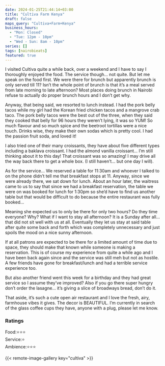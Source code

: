 ```yaml
---
date: 2024-01-25T21:44:14+03:00
title: "Cultiva Farm Kenya"
draft: false
maps_query: "Cultiva+Farm+Kenya"
business_hours:
  - "Mon: Closed"
  - "Tue: 12pm - 10pm"
  - "Wed - Sun: 8am - 10pm"
series: []
tags: [nairobieats]
featured: true
---
```


I visited Cultiva quite a while back, over a weekend and I have to say I thoroughly enjoyed the food. The service though… not quite. But let me speak on the food first. We were there for brunch but apparently brunch is only served till 11? Isn’t the whole point of brunch is that it’s a meal served from late morning to late afternoon? Most places doing brunch in Nairobi refuse to actually do proper brunch hours and I don’t get why.

Anyway, that being said, we resorted to lunch instead. I had the pork belly tacos while my girl had the Korean fried chicken tacos and a mangrove crab taco. The pork belly tacos were the best out of the three, when they said they cooked that belly for 96 hours they weren’t lying, it was so YUM! So much flavour and so much spice and the beetroot tortillas were a nice touch. Drinks wise, they make their own sodas which is pretty cool. I had the passion fruit soda, and loved it!

I also tried one of their many croissants, they have about five different types including a baklava croissant. I had the almond vanilla croissant… I’m still thinking about it to this day! That croissant was so amazing! I may drive all the way back there to get a whole box. (I still haven’t… but one day I will).

As for the service... We reserved a table for 11:30am and whoever I talked to on the phone didn’t tell me that breakfast stops at 11. Anyway, since we were already there, we sat down for lunch. About an hour later, the waitress came to us to say that since we had a breakfast reservation, the table we were on was booked for lunch for 1:30pm so she’d have to find us another table but that would be difficult to do because the entire restaurant was fully booked…

Meaning she expected us to only be there for only two hours? Do they time everyone? Why? What if I want to stay all afternoon? It is a Sunday after all… that did not sit well with us at all. Eventually they let us stay at said table after quite some back and forth which was completely unnecessary and just spoils the mood on a nice sunny afternoon.

If at all patrons are expected to be there for a limited amount of time due to space, they should make that known while someone is making a reservation. This is of course my experience from quite a while ago and I have been back again since and the service was still meh but not as hostile. A few friends have gone for breakfast/lunch and had a terrible service experience too.

But also another friend went this week for a birthday and they had great service so I assume they’ve improved? Also if you go there super hungry don’t order the lasagne… it’s giving a slice of broadways bread, don’t do it.

That aside, it’s such a cute open air restaurant and I love the fresh, airy, farmhouse vibes it gives. The decor is BEAUTIFUL. I’m currently in search of the glass coffee cups they have, anyone with a plug, please let me know.

### Ratings

Food:⭐️⭐️⭐️<br>
Service:⭐️<br>
Ambience:⭐️⭐️⭐️<br>

{{< remote-image-gallery key="cultiva" >}}
